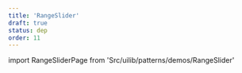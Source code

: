 ```yaml
---
title: 'RangeSlider'
draft: true
status: dep
order: 11
---
```


<!--
  ATTENTION: This file is auto generated by using "makeDemosFactory".
  Do not change the content!
-->

import RangeSliderPage from 'Src/uilib/patterns/demos/RangeSlider'

<RangeSliderPage />
